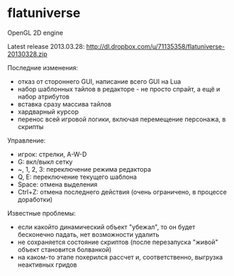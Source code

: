 flatuniverse
============

OpenGL 2D engine

Latest release 2013.03.28: http://dl.dropbox.com/u/71135358/flatuniverse-20130328.zip

Последние изменения:
- отказ от стороннего GUI, написание всего GUI на Lua
- набор шаблонных тайлов в редакторе - не просто спрайт, а ещё и набор атрибутов
- вставка сразу массива тайлов
- хардварный курсор
- перенос всей игровой логики, включая перемещение персонажа, в скрипты

Управление:
- игрок: стрелки, A-W-D
- G: вкл/выкл сетку
- ~, 1, 2, 3: переключение режима редактора
- Q, E: переключение текущего шаблона
- Space: отмена выделения
- Ctrl+Z: отмена последнего действия (очень ограничено, в процессе доработки)

Известные проблемы:
- если какойто динамический объект "убежал", то он будет бесконечно падать, нет возможности удалить
- не сохраняется состояние скриптов (после перезапуска "живой" объект становится болванкой)
- на каком-то этапе похерился рассчет и, соответственно, выгрузка неактивных гридов
